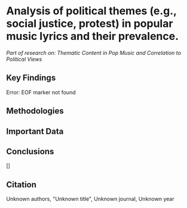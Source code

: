 # Analysis of political themes (e.g., social justice, protest) in popular music lyrics and their prevalence.
*Part of research on: Thematic Content in Pop Music and Correlation to Political Views*

## Key Findings
Error: EOF marker not found

## Methodologies


## Important Data


## Conclusions
[]

## Citation
Unknown authors, 
"Unknown title", 
Unknown journal, 
Unknown year
